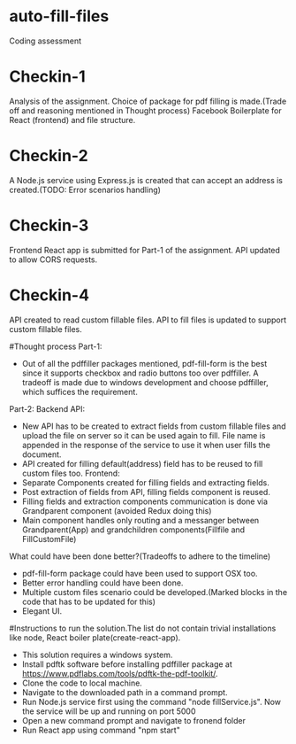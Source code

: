 # auto-fill-files
Coding assessment

# Checkin-1
Analysis of the assignment.
Choice of package for pdf filling is made.(Trade off and reasoning mentioned in Thought process)
Facebook Boilerplate for React (frontend) and file structure.

# Checkin-2
A Node.js service using Express.js is created that can accept an address is created.(TODO: Error scenarios handling)

# Checkin-3
Frontend React app is submitted for Part-1 of the assignment.
API updated to allow CORS requests.

# Checkin-4
API created to read custom fillable files.
API to fill files is updated to support custom fillable files.

#Thought process
Part-1:
- Out of all the pdffiller packages mentioned, pdf-fill-form is the best since it supports checkbox and radio buttons too over pdffiller. 
  A tradeoff is made due to windows development and choose pdffiller, which suffices the requirement.

Part-2:
Backend API:
- New API has to be created to extract fields from custom fillable files and upload the file on server so it can be used again to fill. 
  File name is appended in the response of the service to use it when user fills the document.
- API created for filling default(address)  field has to be reused to fill custom files too.
Frontend:
- Separate Components created for filling fields and extracting fields.
- Post extraction of fields from API, filling fields component is reused.
- Filling fields and extraction components communication is done via Grandparent component (avoided Redux doing this)
- Main component handles only routing and a messanger between Grandparent(App) and grandchildren components(Fillfile and FillCustomFile)


What could have been done better?(Tradeoffs to adhere to the timeline)
- pdf-fill-form package could have been used to support OSX too.
- Better error handling could have been done.
- Multiple custom files scenario could be developed.(Marked blocks in the code that has to be updated for this)
- Elegant UI.

#Instructions to run the solution.The list do not contain trivial installations like node, React boiler plate(create-react-app).
- This solution requires a windows system.
- Install pdftk software before installing pdffiller package at https://www.pdflabs.com/tools/pdftk-the-pdf-toolkit/.
- Clone the code to local machine.
- Navigate to the downloaded path in a command prompt.
- Run Node.js service first using the command "node fillService.js". Now the service will be up and running on port 5000
- Open a new command prompt and navigate to fronend folder
- Run React app using command "npm start"



